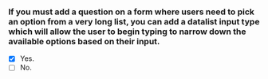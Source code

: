 ### If you must add a question on a form where users need to pick an option from a very long list, you can add a datalist input type which will allow the user to begin typing to narrow down the available options based on their input.

- [x] Yes.
- [ ] No.
